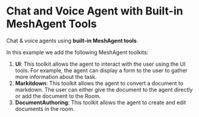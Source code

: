 # Chat and Voice Agent with Built-in MeshAgent Tools

Chat & voice agents using **built-in MeshAgent tools**. 

In this example we add the following MeshAgent toolkits: 
1. **UI**: This toolkit allows the agent to interact with the user using the UI tools. For example, the agent can display a form to the user to gather more information about the task. 
2. **Markitdown**: This toolkit allows the agent to convert a document to markdown. The user can either give the document to the agent directly or add the document to the Room.
3. **DocumentAuthoring**: This toolkit allows the agent to create and edit documents in the room.